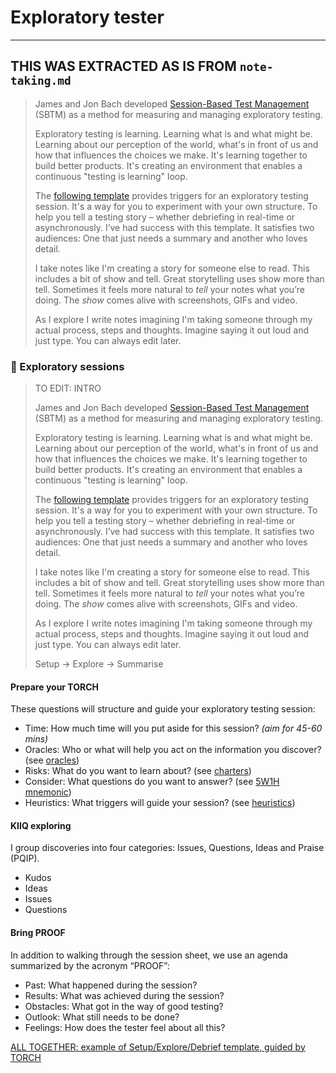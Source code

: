 # Exploratory tester

--------

## THIS WAS EXTRACTED AS IS FROM `note-taking.md`

> James and Jon Bach developed [Session-Based Test Management](http://www.satisfice.com/sbtm/) (SBTM) as a method for measuring and managing exploratory testing.
>
> Exploratory testing is learning. Learning what is and what might be. Learning about our perception of the world, what's in front of us and how that influences the choices we make. It's learning together to build better products. It's creating an environment that enables a continuous "testing is learning" loop.
>
> The [following template](https://docs.google.com/document/d/1rKYmujVhUlNgfeYIBot12Z8E7S0Y_Z4pk5pefK7xO3g/edit?usp=sharing) provides triggers for an exploratory testing session. It's a way for you to experiment with your own structure. To help you tell a testing story – whether debriefing in real-time or asynchronously. I’ve had success with this template. It satisfies two audiences: One that just needs a summary and another who loves detail.
>
> I take notes like I'm creating a story for someone else to read. This includes a bit of show and tell. Great storytelling uses show more than tell. Sometimes it feels more natural to *tell* your notes what you’re doing. The *show* comes alive with screenshots, GIFs and video.
>
> As I explore I write notes imagining I'm taking someone through my actual process, steps and thoughts. Imagine saying it out loud and just type. ‪You can always edit later.

### 🧭 Exploratory sessions

> TO EDIT: INTRO
>
> James and Jon Bach developed [Session-Based Test Management](http://www.satisfice.com/sbtm/) (SBTM) as a method for measuring and managing exploratory testing.
>
> Exploratory testing is learning. Learning what is and what might be. Learning about our perception of the world, what's in front of us and how that influences the choices we make. It's learning together to build better products. It's creating an environment that enables a continuous "testing is learning" loop.
>
> The [following template](https://docs.google.com/document/d/1rKYmujVhUlNgfeYIBot12Z8E7S0Y_Z4pk5pefK7xO3g/edit?usp=sharing) provides triggers for an exploratory testing session. It's a way for you to experiment with your own structure. To help you tell a testing story – whether debriefing in real-time or asynchronously. I’ve had success with this template. It satisfies two audiences: One that just needs a summary and another who loves detail.
>
> I take notes like I'm creating a story for someone else to read. This includes a bit of show and tell. Great storytelling uses show more than tell. Sometimes it feels more natural to *tell* your notes what you’re doing. The *show* comes alive with screenshots, GIFs and video.
>
> As I explore I write notes imagining I'm taking someone through my actual process, steps and thoughts. Imagine saying it out loud and just type. ‪You can always edit later.
>
> Setup -> Explore -> Summarise

#### Prepare your TORCH

These questions will structure and guide your exploratory testing session:

- Time: How much time will you put aside for this session? _(aim for 45-60 mins)_
- Oracles: Who or what will help you act on the information you discover? (see [oracles](/tools/oracles.md))
- Risks: What do you want to learn about? (see [charters](/tools/charters.md))
- Consider: What questions do you want to answer? (see [5W1H mnemonic](/tools/mnemonics.md))
- Heuristics: What triggers will guide your session? (see [heuristics](/tools/heuristics.md))

#### KIIQ exploring

I group discoveries into four categories: Issues, Questions, Ideas and Praise (PQIP).

- Kudos
- Ideas
- Issues
- Questions

#### Bring PROOF

In addition to walking through the session sheet, we use an agenda summarized by the acronym “PROOF”:

- Past: What happened during the session?
- Results: What was achieved during the session?
- Obstacles: What got in the way of good testing?
- Outlook: What still needs to be done?
- Feelings: How does the tester feel about all this?

[ALL TOGETHER: example of Setup/Explore/Debrief template, guided by TORCH](https://club.ministryoftesting.com/t/examples-of-time-boxed-note-taking-sessions/12760)
